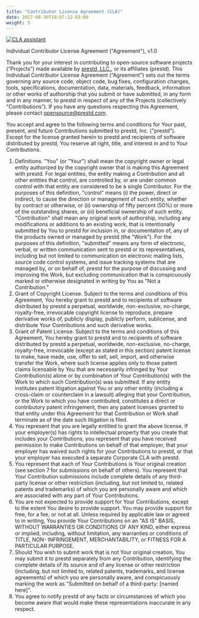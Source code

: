 ```yaml
---
title: "Contributor License Agreement (CLA)"
date: 2017-08-30T19:07:12-03:00
weight: 5
---
```


[![CLA assistant](https://cla-assistant.io/readme/badge/prest/prest)](https://cla-assistant.io/prest/prest)

Individual Contributor License Agreement ("Agreement"), v1.0

Thank you for your interest in contributing to open-source software projects (“Projects”) made available by [prestd, LLC.](https://prestd.com), or its affiliates (prestd). This Individual Contributor License Agreement (“Agreement”) sets out the terms governing any source code, object code, bug fixes, configuration changes, tools, specifications, documentation, data, materials, feedback, information or other works of authorship that you submit or have submitted, in any form and in any manner, to prestd in respect of any of the Projects (collectively “Contributions”). If you have any questions respecting this Agreement, please contact [opensource@prestd.com](mailto:opensource@prestd.com).

You accept and agree to the following terms and conditions for Your past, present, and future Contributions submitted to prestd, Inc. ("prestd"). Except for the license granted herein to prestd and recipients of software distributed by prestd, You reserve all right, title, and interest in and to Your Contributions.

1. Definitions. "You" (or "Your") shall mean the copyright owner or legal entity authorized by the copyright owner that is making this Agreement with prestd. For legal entities, the entity making a Contribution and all other entities that control, are controlled by, or are under common control with that entity are considered to be a single Contributor. For the purposes of this definition, "control" means (i) the power, direct or indirect, to cause the direction or management of such entity, whether by contract or otherwise, or (ii) ownership of fifty percent (50%) or more of the outstanding shares, or (iii) beneficial ownership of such entity. "Contribution" shall mean any original work of authorship, including any modifications or additions to an existing work, that is intentionally submitted by You to prestd for inclusion in, or documentation of, any of the products owned or managed by prestd (the "Work"). For the purposes of this definition, "submitted" means any form of electronic, verbal, or written communication sent to prestd or its representatives, including but not limited to communication on electronic mailing lists, source code control systems, and issue tracking systems that are managed by, or on behalf of, prestd for the purpose of discussing and improving the Work, but excluding communication that is conspicuously marked or otherwise designated in writing by You as "Not a Contribution."
1. Grant of Copyright License. Subject to the terms and conditions of this Agreement, You hereby grant to prestd and to recipients of software distributed by prestd a perpetual, worldwide, non-exclusive, no-charge, royalty-free, irrevocable copyright license to reproduce, prepare derivative works of, publicly display, publicly perform, sublicense, and distribute Your Contributions and such derivative works.
1. Grant of Patent License. Subject to the terms and conditions of this Agreement, You hereby grant to prestd and to recipients of software distributed by prestd a perpetual, worldwide, non-exclusive, no-charge, royalty-free, irrevocable (except as stated in this section) patent license to make, have made, use, offer to sell, sell, import, and otherwise transfer the Work, where such license applies only to those patent claims licensable by You that are necessarily infringed by Your Contribution(s) alone or by combination of Your Contribution(s) with the Work to which such Contribution(s) was submitted. If any entity institutes patent litigation against You or any other entity (including a cross-claim or counterclaim in a lawsuit) alleging that your Contribution, or the Work to which you have contributed, constitutes a direct or contributory patent infringement, then any patent licenses granted to that entity under this Agreement for that Contribution or Work shall terminate as of the date such litigation is filed.
1. You represent that you are legally entitled to grant the above license. If your employer(s) has rights to intellectual property that you create that includes your Contributions, you represent that you have received permission to make Contributions on behalf of that employer, that your employer has waived such rights for your Contributions to prestd, or that your employer has executed a separate Corporate CLA with prestd.
1. You represent that each of Your Contributions is Your original creation (see section 7 for submissions on behalf of others). You represent that Your Contribution submissions include complete details of any third-party license or other restriction (including, but not limited to, related patents and trademarks) of which you are personally aware and which are associated with any part of Your Contributions.
1. You are not expected to provide support for Your Contributions, except to the extent You desire to provide support. You may provide support for free, for a fee, or not at all. Unless required by applicable law or agreed to in writing, You provide Your Contributions on an "AS IS" BASIS, WITHOUT WARRANTIES OR CONDITIONS OF ANY KIND, either express or implied, including, without limitation, any warranties or conditions of TITLE, NON- INFRINGEMENT, MERCHANTABILITY, or FITNESS FOR A PARTICULAR PURPOSE.
1. Should You wish to submit work that is not Your original creation, You may submit it to prestd separately from any Contribution, identifying the complete details of its source and of any license or other restriction (including, but not limited to, related patents, trademarks, and license agreements) of which you are personally aware, and conspicuously marking the work as "Submitted on behalf of a third-party: [named here]".
1. You agree to notify prestd of any facts or circumstances of which you become aware that would make these representations inaccurate in any respect.

